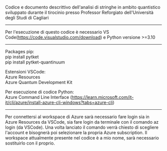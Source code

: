 
Codice e documento descrittivo dell'analisi di stringhe in ambito quantistico sviluppato durante il tirocinio presso Professor Reforgiato dell'Università degli Studi di Cagliari

-----------------------------------------------------------------------------------------------------------------------------------------------------------------------------------------------------------------------------------------------------------------

Per l'esecuzione di questo codice è necessario VS Code(https://code.visualstudio.com/download) e Python versione >=3.10

-----------------------------------------------------------------------------------------------------------------------------------------------------------------------------------------------------------------------------------------------------------------

Packages pip:                                                                                                                                                                                                                                                    
pip install pytket                                                                                                                                                                                                                                               
pip install pytket-quantinuum    

Estensioni VSCode:                                                                                                                                                                                                                                               
Azure Resources                                                                                                                                                                                                                                                  
Azure Quantum Development Kit 

Per esecuzione di codice Python:                                                                                                                                                                                                                                 
Azure Command Line Interface (https://learn.microsoft.com/it-it/cli/azure/install-azure-cli-windows?tabs=azure-cli)

-----------------------------------------------------------------------------------------------------------------------------------------------------------------------------------------------------------------------------------------------------------------

Per connettersi al workspace di Azure sarà necessario fare login sia in Azure Resources da VSCode, sia fare login da terminale con il comando az login (da VSCode). Una volta lanciato il comando verrà chiesto di scegliere l'account e bisognerà poi selezionare la propria Azure subscription.
Il workspace attualmente presente nel codice è a mio nome, sarà necessario sostituirlo con il proprio.
